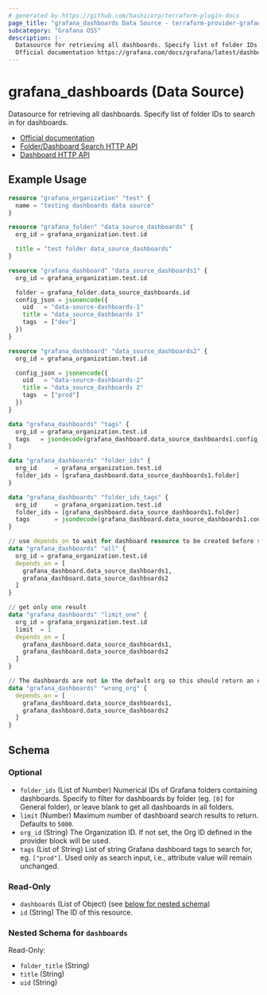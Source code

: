 ```yaml
---
# generated by https://github.com/hashicorp/terraform-plugin-docs
page_title: "grafana_dashboards Data Source - terraform-provider-grafana"
subcategory: "Grafana OSS"
description: |-
  Datasource for retrieving all dashboards. Specify list of folder IDs to search in for dashboards.
  Official documentation https://grafana.com/docs/grafana/latest/dashboards/Folder/Dashboard Search HTTP API https://grafana.com/docs/grafana/latest/developers/http_api/folder_dashboard_search/Dashboard HTTP API https://grafana.com/docs/grafana/latest/developers/http_api/dashboard/
---
```


# grafana_dashboards (Data Source)

Datasource for retrieving all dashboards. Specify list of folder IDs to search in for dashboards.

* [Official documentation](https://grafana.com/docs/grafana/latest/dashboards/)
* [Folder/Dashboard Search HTTP API](https://grafana.com/docs/grafana/latest/developers/http_api/folder_dashboard_search/)
* [Dashboard HTTP API](https://grafana.com/docs/grafana/latest/developers/http_api/dashboard/)

## Example Usage

```terraform
resource "grafana_organization" "test" {
  name = "testing dashboards data source"
}

resource "grafana_folder" "data_source_dashboards" {
  org_id = grafana_organization.test.id

  title = "test folder data_source_dashboards"
}

resource "grafana_dashboard" "data_source_dashboards1" {
  org_id = grafana_organization.test.id

  folder = grafana_folder.data_source_dashboards.id
  config_json = jsonencode({
    uid   = "data-source-dashboards-1"
    title = "data_source_dashboards 1"
    tags  = ["dev"]
  })
}

resource "grafana_dashboard" "data_source_dashboards2" {
  org_id = grafana_organization.test.id

  config_json = jsonencode({
    uid   = "data-source-dashboards-2"
    title = "data_source_dashboards 2"
    tags  = ["prod"]
  })
}

data "grafana_dashboards" "tags" {
  org_id = grafana_organization.test.id
  tags   = jsondecode(grafana_dashboard.data_source_dashboards1.config_json)["tags"]
}

data "grafana_dashboards" "folder_ids" {
  org_id     = grafana_organization.test.id
  folder_ids = [grafana_dashboard.data_source_dashboards1.folder]
}

data "grafana_dashboards" "folder_ids_tags" {
  org_id     = grafana_organization.test.id
  folder_ids = [grafana_dashboard.data_source_dashboards1.folder]
  tags       = jsondecode(grafana_dashboard.data_source_dashboards1.config_json)["tags"]
}

// use depends_on to wait for dashboard resource to be created before searching
data "grafana_dashboards" "all" {
  org_id = grafana_organization.test.id
  depends_on = [
    grafana_dashboard.data_source_dashboards1,
    grafana_dashboard.data_source_dashboards2
  ]
}

// get only one result
data "grafana_dashboards" "limit_one" {
  org_id = grafana_organization.test.id
  limit  = 1
  depends_on = [
    grafana_dashboard.data_source_dashboards1,
    grafana_dashboard.data_source_dashboards2
  ]
}

// The dashboards are not in the default org so this should return an empty list
data "grafana_dashboards" "wrong_org" {
  depends_on = [
    grafana_dashboard.data_source_dashboards1,
    grafana_dashboard.data_source_dashboards2
  ]
}
```

<!-- schema generated by tfplugindocs -->
## Schema

### Optional

- `folder_ids` (List of Number) Numerical IDs of Grafana folders containing dashboards. Specify to filter for dashboards by folder (eg. `[0]` for General folder), or leave blank to get all dashboards in all folders.
- `limit` (Number) Maximum number of dashboard search results to return. Defaults to `5000`.
- `org_id` (String) The Organization ID. If not set, the Org ID defined in the provider block will be used.
- `tags` (List of String) List of string Grafana dashboard tags to search for, eg. `["prod"]`. Used only as search input, i.e., attribute value will remain unchanged.

### Read-Only

- `dashboards` (List of Object) (see [below for nested schema](#nestedatt--dashboards))
- `id` (String) The ID of this resource.

<a id="nestedatt--dashboards"></a>
### Nested Schema for `dashboards`

Read-Only:

- `folder_title` (String)
- `title` (String)
- `uid` (String)

